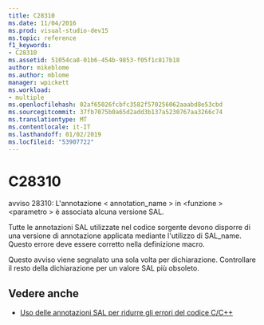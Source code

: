 ```yaml
---
title: C28310
ms.date: 11/04/2016
ms.prod: visual-studio-dev15
ms.topic: reference
f1_keywords:
- C28310
ms.assetid: 51054ca8-01b6-454b-9853-f05f1c817b18
author: mikeblome
ms.author: mblome
manager: wpickett
ms.workload:
- multiple
ms.openlocfilehash: 02af65026fcbfc3582f570256062aaabd8e53cbd
ms.sourcegitcommit: 37fb7075b0a65d2add3b137a5230767aa3266c74
ms.translationtype: MT
ms.contentlocale: it-IT
ms.lasthandoff: 01/02/2019
ms.locfileid: "53907722"
---
```

# <a name="c28310"></a>C28310
avviso 28310: L'annotazione < annotation_name > in \<funzione > \<parametro > è associata alcuna versione SAL.

 Tutte le annotazioni SAL utilizzate nel codice sorgente devono disporre di una versione di annotazione applicata mediante l'utilizzo di SAL_name. Questo errore deve essere corretto nella definizione macro.

 Questo avviso viene segnalato una sola volta per dichiarazione. Controllare il resto della dichiarazione per un valore SAL più obsoleto.

## <a name="see-also"></a>Vedere anche

- [Uso delle annotazioni SAL per ridurre gli errori del codice C/C++](../code-quality/using-sal-annotations-to-reduce-c-cpp-code-defects.md)